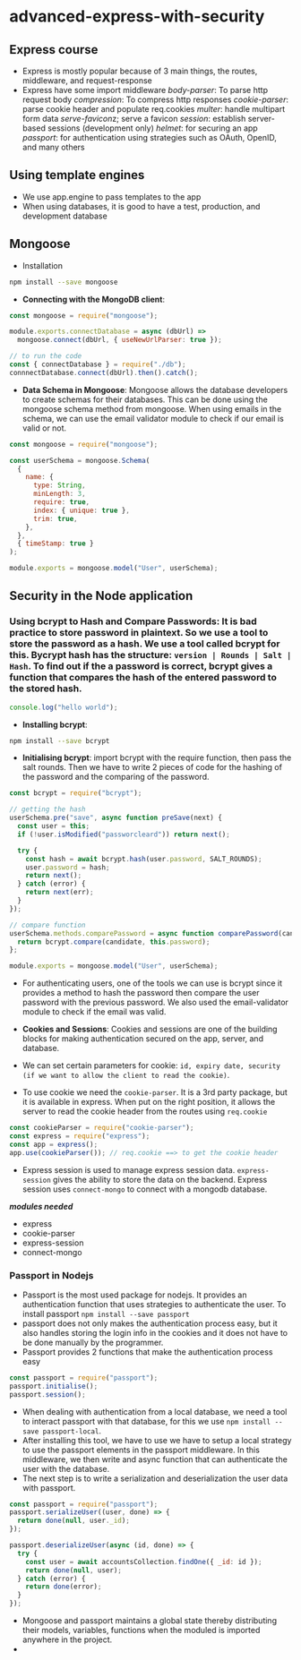 # advanced-express-with-security

## Express course

- Express is mostly popular because of 3 main things, the routes, middleware, and request-response
- Express have some import middleware
  _body-parser_: To parse http request body
  _compression_: To compress http responses
  _cookie-parser_: parse cookie header and populate req.cookies
  _multer_: handle multipart form data
  *serve-favicon*z; serve a favicon
  _session_: establish server-based sessions (development only)
  _helmet_: for securing an app
  _passport_: for authentication using strategies such as OAuth, OpenID, and many others

## Using template engines

- We use app.engine to pass templates to the app
- When using databases, it is good to have a test, production, and development database

## Mongoose

- Installation

```bash
npm install --save mongoose
```

- **Connecting with the MongoDB client**:

```javascript
const mongoose = require("mongoose");

module.exports.connectDatabase = async (dbUrl) =>
  mongoose.connect(dbUrl, { useNewUrlParser: true });

// to run the code
const { connectDatabase } = require("./db");
connnectDatabase.connect(dbUrl).then().catch();
```

- **Data Schema in Mongoose**: Mongoose allows the database developers to create schemas for their databases. This can be done using the mongoose schema method from mongoose. When using emails in the schema, we can use the email validator module to check if our email is valid or not.

```javascript
const mongoose = require("mongoose");

const userSchema = mongoose.Schema(
  {
    name: {
      type: String,
      minLength: 3,
      require: true,
      index: { unique: true },
      trim: true,
    },
  },
  { timeStamp: true }
);

module.exports = mongoose.model("User", userSchema);
```

## Security in the Node application

### **Using bcrypt to Hash and Compare Passwords**: It is bad practice to store password in plaintext. So we use a tool to store the password as a hash. We use a tool called bcrypt for this. Bycrypt hash has the structure: `version | Rounds | Salt | Hash`. To find out if the a password is correct, bcrypt gives a function that compares the hash of the entered password to the stored hash.

```javascript
console.log("hello world");
```

- **Installing bcrypt**:

```bash
npm install --save bcrypt
```

- **Initialising bcrypt**: import bcrypt with the require function, then pass the salt rounds. Then we have to write 2 pieces of code for the hashing of the password and the comparing of the password.

```javascript
const bcrypt = require("bcrypt");

// getting the hash
userSchema.pre("save", async function preSave(next) {
  const user = this;
  if (!user.isModified("passworcleard")) return next();

  try {
    const hash = await bcrypt.hash(user.password, SALT_ROUNDS);
    user.password = hash;
    return next();
  } catch (error) {
    return next(err);
  }
});

// compare function
userSchema.methods.comparePassword = async function comparePassword(candidate) {
  return bcrypt.compare(candidate, this.password);
};

module.exports = mongoose.model("User", userSchema);
```

- For authenticating users, one of the tools we can use is bcrypt since it provides a method to hash the password then compare the user password with the previous password. We also used the email-validator module to check if the email was valid.

- **Cookies and Sessions**: Cookies and sessions are one of the building blocks for making authentication secured on the app, server, and database.

- We can set certain parameters for cookie: `id, expiry date, security (if we want to allow the client to read the cookie)`.
- To use cookie we need the `cookie-parser`. It is a 3rd party package, but it is available in express. When put on the right position, it allows the server to read the cookie header from the routes using `req.cookie`

```javascript
const cookieParser = require("cookie-parser");
const express = require("express");
const app = express();
app.use(cookieParser()); // req.cookie ==> to get the cookie header
```

- Express session is used to manage express session data. `express-session` gives the ability to store the data on the backend. Express session uses `connect-mongo` to connect with a mongodb database.

**_modules needed_**

- express
- cookie-parser
- express-session
- connect-mongo

### **Passport in Nodejs**

- Passport is the most used package for nodejs. It provides an authentication function that uses strategies to authenticate the user. To install passport `npm install --save passport`
- passport does not only makes the authentication process easy, but it also handles storing the login info in the cookies and it does not have to be done manually by the programmer.
- Passport provides 2 functions that make the authentication process easy

```javascript
const passport = require("passport");
passport.initialise();
passport.session();
```

- When dealing with authentication from a local database, we need a tool to interact passport with that database, for this we use `npm install --save passport-local`.
- After installing this tool, we have to use we have to setup a local strategy to use the passport elements in the passport middleware. In this middleware, we then write and async function that can authenticate the user with the database.
- The next step is to write a serialization and deserialization the user data with passport.

```javascript
const passport = require("passport");
passport.serializeUser((user, done) => {
  return done(null, user._id);
});

passport.deserializeUser(async (id, done) => {
  try {
    const user = await accountsCollection.findOne({ _id: id });
    return done(null, user);
  } catch (error) {
    return done(error);
  }
});
```

- Mongoose and passport maintains a global state thereby distributing their models, variables, functions when the moduled is imported anywhere in the project.
-
